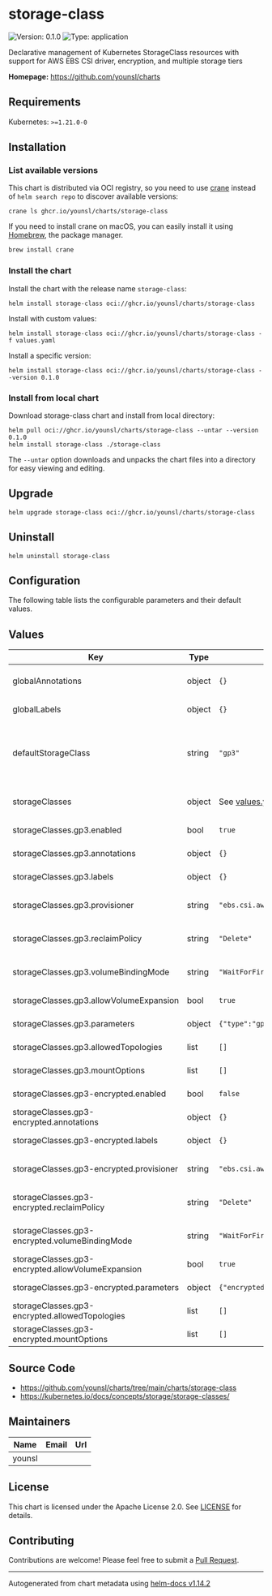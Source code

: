 # storage-class

![Version: 0.1.0](https://img.shields.io/badge/Version-0.1.0-informational?style=flat-square) ![Type: application](https://img.shields.io/badge/Type-application-informational?style=flat-square)

Declarative management of Kubernetes StorageClass resources with support for AWS EBS CSI driver, encryption, and multiple storage tiers

**Homepage:** <https://github.com/younsl/charts>

## Requirements

Kubernetes: `>=1.21.0-0`

## Installation

### List available versions

This chart is distributed via OCI registry, so you need to use [crane](https://github.com/google/go-containerregistry/blob/main/cmd/crane/README.md) instead of `helm search repo` to discover available versions:

```console
crane ls ghcr.io/younsl/charts/storage-class
```

If you need to install crane on macOS, you can easily install it using [Homebrew](https://brew.sh/), the package manager.

```bash
brew install crane
```

### Install the chart

Install the chart with the release name `storage-class`:

```console
helm install storage-class oci://ghcr.io/younsl/charts/storage-class
```

Install with custom values:

```console
helm install storage-class oci://ghcr.io/younsl/charts/storage-class -f values.yaml
```

Install a specific version:

```console
helm install storage-class oci://ghcr.io/younsl/charts/storage-class --version 0.1.0
```

### Install from local chart

Download storage-class chart and install from local directory:

```console
helm pull oci://ghcr.io/younsl/charts/storage-class --untar --version 0.1.0
helm install storage-class ./storage-class
```

The `--untar` option downloads and unpacks the chart files into a directory for easy viewing and editing.

## Upgrade

```console
helm upgrade storage-class oci://ghcr.io/younsl/charts/storage-class
```

## Uninstall

```console
helm uninstall storage-class
```

## Configuration

The following table lists the configurable parameters and their default values.

## Values

| Key | Type | Default | Description |
|-----|------|---------|-------------|
| globalAnnotations | object | `{}` | Global annotations to apply to all StorageClasses |
| globalLabels | object | `{}` | Global labels to apply to all StorageClasses |
| defaultStorageClass | string | `"gp3"` | Name of the default StorageClass (must match one of the keys in storageClasses) Set to empty string to not set any default |
| storageClasses | object | See [values.yaml](https://github.com/younsl/charts/blob/main/charts/storage-class/values.yaml) | Map of StorageClass configurations to create |
| storageClasses.gp3.enabled | bool | `true` | Enable this StorageClass |
| storageClasses.gp3.annotations | object | `{}` | Annotations for the StorageClass |
| storageClasses.gp3.labels | object | `{}` | Labels for the StorageClass |
| storageClasses.gp3.provisioner | string | `"ebs.csi.aws.com"` | Provisioner for the StorageClass (AWS EBS CSI driver) |
| storageClasses.gp3.reclaimPolicy | string | `"Delete"` | Reclaim policy for PersistentVolumes (Delete or Retain) |
| storageClasses.gp3.volumeBindingMode | string | `"WaitForFirstConsumer"` | Volume binding mode (Immediate or WaitForFirstConsumer) |
| storageClasses.gp3.allowVolumeExpansion | bool | `true` | Allow volume expansion |
| storageClasses.gp3.parameters | object | `{"type":"gp3"}` | Parameters specific to the provisioner |
| storageClasses.gp3.allowedTopologies | list | `[]` | Allowed topologies for volume provisioning |
| storageClasses.gp3.mountOptions | list | `[]` | Mount options for volumes |
| storageClasses.gp3-encrypted.enabled | bool | `false` | Enable this StorageClass |
| storageClasses.gp3-encrypted.annotations | object | `{}` | Annotations for the StorageClass |
| storageClasses.gp3-encrypted.labels | object | `{}` | Labels for the StorageClass |
| storageClasses.gp3-encrypted.provisioner | string | `"ebs.csi.aws.com"` | Provisioner for the StorageClass (AWS EBS CSI driver) |
| storageClasses.gp3-encrypted.reclaimPolicy | string | `"Delete"` | Reclaim policy for PersistentVolumes (Delete or Retain) |
| storageClasses.gp3-encrypted.volumeBindingMode | string | `"WaitForFirstConsumer"` | Volume binding mode (Immediate or WaitForFirstConsumer) |
| storageClasses.gp3-encrypted.allowVolumeExpansion | bool | `true` | Allow volume expansion |
| storageClasses.gp3-encrypted.parameters | object | `{"encrypted":"true","type":"gp3"}` | Parameters specific to the provisioner |
| storageClasses.gp3-encrypted.allowedTopologies | list | `[]` | Allowed topologies for volume provisioning |
| storageClasses.gp3-encrypted.mountOptions | list | `[]` | Mount options for volumes |

## Source Code

* <https://github.com/younsl/charts/tree/main/charts/storage-class>
* <https://kubernetes.io/docs/concepts/storage/storage-classes/>

## Maintainers

| Name | Email | Url |
| ---- | ------ | --- |
| younsl |  |  |

## License

This chart is licensed under the Apache License 2.0. See [LICENSE](https://github.com/younsl/younsl.github.io/blob/main/LICENSE) for details.

## Contributing

Contributions are welcome! Please feel free to submit a [Pull Request](https://github.com/younsl/younsl.github.io/pulls).

----------------------------------------------
Autogenerated from chart metadata using [helm-docs v1.14.2](https://github.com/norwoodj/helm-docs/releases/v1.14.2)
